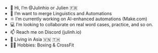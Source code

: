 - 👋 Hi, I’m @Julinhio or Julien 🇫🇷
- 👀 I’m want to merge Linguistics and Automations
- ⚛️ I’m currently working on AI-enhanced automations (Make.com)
- 💻 I’m looking to collaborate on real word cases, practice, and so on.
- 📫 Reach me on Discord (julinh.io)
- 📍 Living in Asia 🇻🇳 🇹🇭
- 🏋🏻 Hobbies: Boxing & CrossFit

<!---
Julinhio/Julinhio is a ✨ special ✨ repository because its `README.md` (this file) appears on your GitHub profile.
You can click the Preview link to take a look at your changes.
--->
